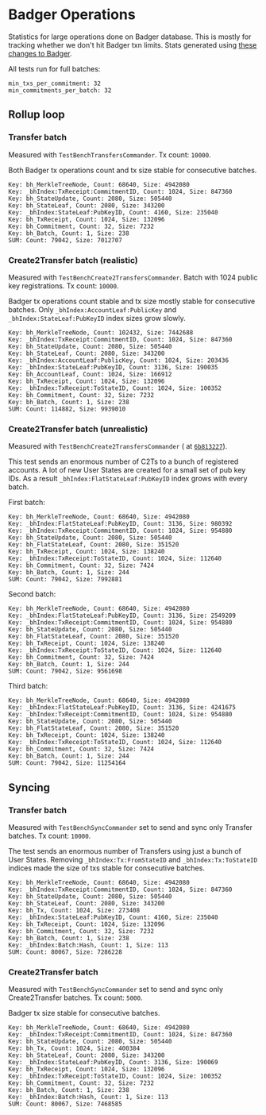 # Badger Operations

Statistics for large operations done on Badger database. This is mostly for tracking whether we don't hit Badger txn limits. Stats generated
using [these changes to Badger](https://github.com/msieczko/badger/commit/bf43a3a4b9dfb80019a97b10d0e7d269a7eff34e).

All tests run for full batches:

```
min_txs_per_commitment: 32
min_commitments_per_batch: 32
```

## Rollup loop

### Transfer batch

Measured with `TestBenchTransfersCommander`. Tx count: `10000`.

Both Badger tx operations count and tx size stable for consecutive batches.

```
Key: bh_MerkleTreeNode, Count: 68640, Size: 4942080
Key: _bhIndex:TxReceipt:CommitmentID, Count: 1024, Size: 847360
Key: bh_StateUpdate, Count: 2080, Size: 505440
Key: bh_StateLeaf, Count: 2080, Size: 343200
Key: _bhIndex:StateLeaf:PubKeyID, Count: 4160, Size: 235040
Key: bh_TxReceipt, Count: 1024, Size: 132096
Key: bh_Commitment, Count: 32, Size: 7232
Key: bh_Batch, Count: 1, Size: 238
SUM: Count: 79042, Size: 7012707
```

### Create2Transfer batch (realistic)

Measured with `TestBenchCreate2TransfersCommander`. Batch with 1024 public key registrations. Tx count: `10000`.

Badger tx operations count stable and tx size mostly stable for consecutive batches. Only `_bhIndex:AccountLeaf:PublicKey`
and `_bhIndex:StateLeaf:PubKeyID` index sizes grow slowly.

```
Key: bh_MerkleTreeNode, Count: 102432, Size: 7442688
Key: _bhIndex:TxReceipt:CommitmentID, Count: 1024, Size: 847360
Key: bh_StateUpdate, Count: 2080, Size: 505440
Key: bh_StateLeaf, Count: 2080, Size: 343200
Key: _bhIndex:AccountLeaf:PublicKey, Count: 1024, Size: 203436
Key: _bhIndex:StateLeaf:PubKeyID, Count: 3136, Size: 190035
Key: bh_AccountLeaf, Count: 1024, Size: 166912
Key: bh_TxReceipt, Count: 1024, Size: 132096
Key: _bhIndex:TxReceipt:ToStateID, Count: 1024, Size: 100352
Key: bh_Commitment, Count: 32, Size: 7232
Key: bh_Batch, Count: 1, Size: 238
SUM: Count: 114882, Size: 9939010
```

### Create2Transfer batch (unrealistic)

Measured with `TestBenchCreate2TransfersCommander` (
at [`6b813227`](https://github.com/worldcoin/hubble-commander/commit/6b81322780bb73f21ce25c434265062fc72a44bd)).

This test sends an enormous number of C2Ts to a bunch of registered accounts. A lot of new User States are created for a small set of pub
key IDs. As a result `_bhIndex:FlatStateLeaf:PubKeyID` index grows with every batch.

First batch:

```
Key: bh_MerkleTreeNode, Count: 68640, Size: 4942080
Key: _bhIndex:FlatStateLeaf:PubKeyID, Count: 3136, Size: 980392
Key: _bhIndex:TxReceipt:CommitmentID, Count: 1024, Size: 954880
Key: bh_StateUpdate, Count: 2080, Size: 505440
Key: bh_FlatStateLeaf, Count: 2080, Size: 351520
Key: bh_TxReceipt, Count: 1024, Size: 138240
Key: _bhIndex:TxReceipt:ToStateID, Count: 1024, Size: 112640
Key: bh_Commitment, Count: 32, Size: 7424
Key: bh_Batch, Count: 1, Size: 244
SUM: Count: 79042, Size: 7992881
```

Second batch:

```
Key: bh_MerkleTreeNode, Count: 68640, Size: 4942080
Key: _bhIndex:FlatStateLeaf:PubKeyID, Count: 3136, Size: 2549209
Key: _bhIndex:TxReceipt:CommitmentID, Count: 1024, Size: 954880
Key: bh_StateUpdate, Count: 2080, Size: 505440
Key: bh_FlatStateLeaf, Count: 2080, Size: 351520
Key: bh_TxReceipt, Count: 1024, Size: 138240
Key: _bhIndex:TxReceipt:ToStateID, Count: 1024, Size: 112640
Key: bh_Commitment, Count: 32, Size: 7424
Key: bh_Batch, Count: 1, Size: 244
SUM: Count: 79042, Size: 9561698
```

Third batch:

```
Key: bh_MerkleTreeNode, Count: 68640, Size: 4942080
Key: _bhIndex:FlatStateLeaf:PubKeyID, Count: 3136, Size: 4241675
Key: _bhIndex:TxReceipt:CommitmentID, Count: 1024, Size: 954880
Key: bh_StateUpdate, Count: 2080, Size: 505440
Key: bh_FlatStateLeaf, Count: 2080, Size: 351520
Key: bh_TxReceipt, Count: 1024, Size: 138240
Key: _bhIndex:TxReceipt:ToStateID, Count: 1024, Size: 112640
Key: bh_Commitment, Count: 32, Size: 7424
Key: bh_Batch, Count: 1, Size: 244
SUM: Count: 79042, Size: 11254164
```

## Syncing

### Transfer batch

Measured with `TestBenchSyncCommander` set to send and sync only Transfer batches. Tx count: `10000`.

The test sends an enormous number of Transfers using just a bunch of User States. Removing `_bhIndex:Tx:FromStateID`
and `_bhIndex:Tx:ToStateID` indices made the size of txs stable for consecutive batches.

```
Key: bh_MerkleTreeNode, Count: 68640, Size: 4942080
Key: _bhIndex:TxReceipt:CommitmentID, Count: 1024, Size: 847360
Key: bh_StateUpdate, Count: 2080, Size: 505440
Key: bh_StateLeaf, Count: 2080, Size: 343200
Key: bh_Tx, Count: 1024, Size: 273408
Key: _bhIndex:StateLeaf:PubKeyID, Count: 4160, Size: 235040
Key: bh_TxReceipt, Count: 1024, Size: 132096
Key: bh_Commitment, Count: 32, Size: 7232
Key: bh_Batch, Count: 1, Size: 238
Key: _bhIndex:Batch:Hash, Count: 1, Size: 113
SUM: Count: 80067, Size: 7286228
```

### Create2Transfer batch

Measured with `TestBenchSyncCommander` set to send and sync only Create2Transfer batches. Tx count: `5000`.

Badger tx size stable for consecutive batches.

```
Key: bh_MerkleTreeNode, Count: 68640, Size: 4942080
Key: _bhIndex:TxReceipt:CommitmentID, Count: 1024, Size: 847360
Key: bh_StateUpdate, Count: 2080, Size: 505440
Key: bh_Tx, Count: 1024, Size: 400384
Key: bh_StateLeaf, Count: 2080, Size: 343200
Key: _bhIndex:StateLeaf:PubKeyID, Count: 3136, Size: 190069
Key: bh_TxReceipt, Count: 1024, Size: 132096
Key: _bhIndex:TxReceipt:ToStateID, Count: 1024, Size: 100352
Key: bh_Commitment, Count: 32, Size: 7232
Key: bh_Batch, Count: 1, Size: 238
Key: _bhIndex:Batch:Hash, Count: 1, Size: 113
SUM: Count: 80067, Size: 7468585
```

